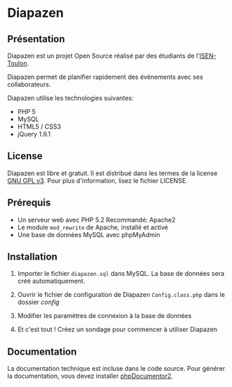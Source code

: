 Diapazen
========

## Présentation


Diapazen est un projet Open Source réalisé par des étudiants de l'[ISEN-Toulon](http://www.isen.fr/toulon.asp).

Diapazen permet de planifier rapidement des événements avec ses collaborateurs.

Diapazen utilise les technologies suivantes:

* PHP 5
* MySQL
* HTML5 / CSS3
* jQuery 1.9.1

## License

Diapazen est libre et gratuit. Il est distribué dans les termes de la license [GNU GPL v3](http://www.gnu.org/licenses/gpl.html). Pour plus d'information, lisez le fichier LICENSE.

## Prérequis

* Un serveur web avec PHP 5.2 Recommandé: Apache2
* Le module `mod_rewrite` de Apache, installé et activé
* Une base de données MySQL avec phpMyAdmin

## Installation

1. Importer le fichier `diapazen.sql` dans MySQL. La base de données sera créé automatiquement.

2. Ouvrir le fichier de configuration de Diapazen `Config.class.php` dans le dossier *config*

3. Modifier les paramètres de connexion à la base de données

4. Et c'est tout ! Créez un sondage pour commencer à utiliser Diapazen
    
## Documentation

La documentation technique est incluse dans le code source. Pour générer la documentation, vous devez installer [phpDocumentor2](http://www.phpdoc.org).
